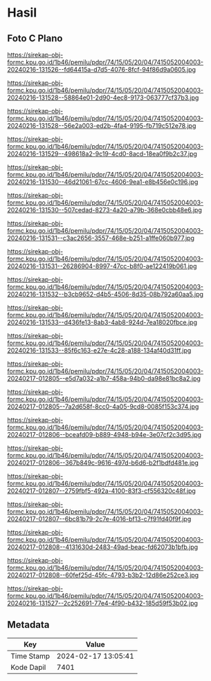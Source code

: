 # Hasil

## Foto C Plano

https://sirekap-obj-formc.kpu.go.id/1b46/pemilu/pdpr/74/15/05/20/04/7415052004003-20240216-131526--fd64415a-d7d5-4076-8fcf-94f86d9a0605.jpg

https://sirekap-obj-formc.kpu.go.id/1b46/pemilu/pdpr/74/15/05/20/04/7415052004003-20240216-131528--58864e01-2d90-4ec8-9173-063777cf37b3.jpg

https://sirekap-obj-formc.kpu.go.id/1b46/pemilu/pdpr/74/15/05/20/04/7415052004003-20240216-131528--56e2a003-ed2b-4fa4-9195-fb719c512e78.jpg

https://sirekap-obj-formc.kpu.go.id/1b46/pemilu/pdpr/74/15/05/20/04/7415052004003-20240216-131529--498618a2-9c19-4cd0-8acd-18ea0f9b2c37.jpg

https://sirekap-obj-formc.kpu.go.id/1b46/pemilu/pdpr/74/15/05/20/04/7415052004003-20240216-131530--46d21061-67cc-4606-9ea1-e8b456e0c196.jpg

https://sirekap-obj-formc.kpu.go.id/1b46/pemilu/pdpr/74/15/05/20/04/7415052004003-20240216-131530--507cedad-8273-4a20-a79b-368e0cbb48e6.jpg

https://sirekap-obj-formc.kpu.go.id/1b46/pemilu/pdpr/74/15/05/20/04/7415052004003-20240216-131531--c3ac2656-3557-468e-b251-a1ffe060b977.jpg

https://sirekap-obj-formc.kpu.go.id/1b46/pemilu/pdpr/74/15/05/20/04/7415052004003-20240216-131531--26286904-8997-47cc-b8f0-ae122419b061.jpg

https://sirekap-obj-formc.kpu.go.id/1b46/pemilu/pdpr/74/15/05/20/04/7415052004003-20240216-131532--b3cb9652-d4b5-4506-8d35-08b792a60aa5.jpg

https://sirekap-obj-formc.kpu.go.id/1b46/pemilu/pdpr/74/15/05/20/04/7415052004003-20240216-131533--d436fe13-8ab3-4ab8-924d-7ea18020fbce.jpg

https://sirekap-obj-formc.kpu.go.id/1b46/pemilu/pdpr/74/15/05/20/04/7415052004003-20240216-131533--85f6c163-e27e-4c28-a188-134af40d31ff.jpg

https://sirekap-obj-formc.kpu.go.id/1b46/pemilu/pdpr/74/15/05/20/04/7415052004003-20240217-012805--e5d7a032-a1b7-458a-94b0-da98e81bc8a2.jpg

https://sirekap-obj-formc.kpu.go.id/1b46/pemilu/pdpr/74/15/05/20/04/7415052004003-20240217-012805--7a2d658f-8cc0-4a05-9cd8-0085f153c374.jpg

https://sirekap-obj-formc.kpu.go.id/1b46/pemilu/pdpr/74/15/05/20/04/7415052004003-20240217-012806--bceafd09-b889-4948-b94e-3e07cf2c3d95.jpg

https://sirekap-obj-formc.kpu.go.id/1b46/pemilu/pdpr/74/15/05/20/04/7415052004003-20240217-012806--367b849c-9616-497d-b6d6-b2f1bdfd481e.jpg

https://sirekap-obj-formc.kpu.go.id/1b46/pemilu/pdpr/74/15/05/20/04/7415052004003-20240217-012807--2759fbf5-492a-4100-83f3-cf556320c48f.jpg

https://sirekap-obj-formc.kpu.go.id/1b46/pemilu/pdpr/74/15/05/20/04/7415052004003-20240217-012807--6bc81b79-2c7e-4016-bf13-c7f91fd40f9f.jpg

https://sirekap-obj-formc.kpu.go.id/1b46/pemilu/pdpr/74/15/05/20/04/7415052004003-20240217-012808--4131630d-2483-49ad-beac-fd62073b1bfb.jpg

https://sirekap-obj-formc.kpu.go.id/1b46/pemilu/pdpr/74/15/05/20/04/7415052004003-20240217-012808--60fef25d-45fc-4793-b3b2-12d86e252ce3.jpg

https://sirekap-obj-formc.kpu.go.id/1b46/pemilu/pdpr/74/15/05/20/04/7415052004003-20240216-131527--2c252691-77e4-4f90-b432-185d59f53b02.jpg


## Metadata

| Key        | Value               |
| ---------- | ------------------- |
| Time Stamp | 2024-02-17 13:05:41 |
| Kode Dapil | 7401                |



